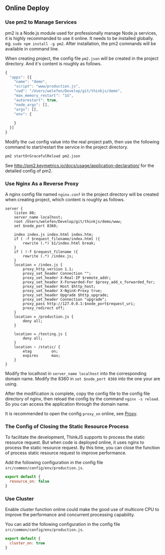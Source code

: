 ## Online Deploy

### Use pm2 to Manage Services

pm2 is a Node.js module used for professionally manage Node.js services, it is highly recommanded to use it online. It needs to be installed globally. eg. `sudo npm install -g pm2`. After installation, the pm2 commands will be available in command line.

When creating project, the config file `pm2.json` will be created in the project directory. And it's content is roughly as follows.

```js
{
  "apps": [{
    "name": "demo",
    "script": "www/production.js",
    "cwd": "/Users/welefen/Develop/git/thinkjs/demo",
    "max_memory_restart": "1G",
    "autorestart": true,
    "node_args": [],
    "args": [],
    "env": {
      
    }
  }]
}
```

Modify the `cwd` config value into the real project path, then use the following command to start/restart the service in the project directory.


```sh
pm2 startOrGracefulReload pm2.json
```

See <http://pm2.keymetrics.io/docs/usage/application-declaration/> for the detailed config of pm2.

### Use Nginx As a Reverse Proxy

A nginx config file named `nginx.conf` in the project directory will be created when creating project, which content is roughly as follows.

```nginx
server {
    listen 80;
    server_name localhost;
    root /Users/welefen/Develop/git/thinkjs/demo/www;
    set $node_port 8360;

    index index.js index.html index.htm;
    if ( -f $request_filename/index.html ){
        rewrite (.*) $1/index.html break;
    }
    if ( !-f $request_filename ){
        rewrite (.*) /index.js;
    }
    location = /index.js {
        proxy_http_version 1.1;
        proxy_set_header Connection "";
        proxy_set_header X-Real-IP $remote_addr;
        proxy_set_header X-Forwarded-For $proxy_add_x_forwarded_for;
        proxy_set_header Host $http_host;
        proxy_set_header X-NginX-Proxy true;
        proxy_set_header Upgrade $http_upgrade;
        proxy_set_header Connection "upgrade";
        proxy_pass http://127.0.0.1:$node_port$request_uri;
        proxy_redirect off;
    }
    location = /production.js {
        deny all;
    }

    location = /testing.js {
        deny all;
    }
    location ~ /static/ {
        etag         on;
        expires      max;
    }
}   

```

Modify the localhost in `server_name localhost` into the corresponding domain name. Modify the 8360 in `set $node_port 8360` into the one your are using.

After the modification is complete, copy the config file to the config file directory of nginx, then reload the config by the command `nginx -s reload`. So you can access the application through the domain name.

It is recommended to open the config `proxy_on` online, see [Proxy](./force_proxy.html).

### The Config of Closing the Static Resource Process

To facilitate the development, ThinkJS supports to process the static resource request. But when code is deployed online, it uses nginx to process the static resource request. By this time, you can close the function of process static resource request to improve performance.

Add the following configuration in the config file `src/common/config/env/production.js`.

```js
export default {
  resource_on: false
}
```

### Use Cluster

Enable cluster function online could make the good use of multicore CPU to improve the performance and concurrent processing capability. 

You can add the following configuration in the config file `src/common/config/env/production.js`.

```js
export default {
  cluster_on: true
}
```
